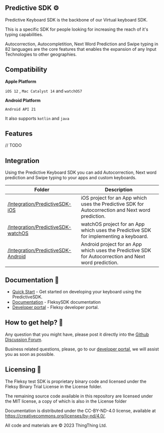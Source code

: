 
## Predictive SDK ⚙️

Predictive Keyboard SDK is the backbone of our Virtual keyboard SDK.

This is a specific SDK for people looking for increasing the reach of it's typing capabilities.

Autocorrection, Autocompletition, Next Word Prediction and Swipe typing in 82 languages are the core features that enables the expansion of any Input Technologies to other geographies. 

## Compatibility

**Apple Platform**

`iOS 12` , `Mac Catalyst 14` and `watchOS7`

**Android Platform**

`Android API 21`

It also supports `kotlin` and `java`


## Features

// TODO

##  Integration

Using the Predictive Keyboard SDK you can add Autocorrection, Next word prediction and Swipe typing to your apps and custom keyboards.

| Folder | Description |
| --- | --- |
| [/Integration/PredictiveSDK-iOS](/Integration/PredictiveSDK-iOS) | iOS project for an App which uses the Predictive SDK for Autocorrection and Next word prediction. |
| [/Integration/PredictiveSDK-watchOS](/Integration/PredictiveSDK-watchOS) | watchOS project for an App which uses the Predictive SDK for implementing a keyboard. |
| [/Integration/PredictiveSDK-Android](/Integration/PredictiveSDK-Android) | Android project for an App which uses the Predictive SDK for Autocorrection and Next word prediction. |


## Documentation 📗

- [Quick Start](https://docs.fleksy.com/core-sdk/) - Get started on developing your keyboard using the PredictiveSDK.
- [Documentation](https://docs.fleksy.com/) - FleksySDK documentation
- [Developer portal](https://developers.fleksy.com) - Fleksy developer portal.


## How to get help? 🙋

Any question that you might have, please post it directly into the [Github Discussion Forum](https://github.com/FleksySDK/PredictiveSDK/discussions).

Business related questions, please, go to our [developer portal](https://developers.fleksy.com/), we will assist you as soon as possible.


## Licensing 📄

The Fleksy test SDK is proprietary binary code and licensed under the Fleksy Binary Trial License in the License folder.

The remaining source code available in this repository are licensed under the MIT license, a copy of which is also in the License folder
 
Documentation is distributed under the CC-BY-ND-4.0 license, available at https://creativecommons.org/licenses/by-nd/4.0/,
 
All code and materials are © 2023 ThingThing Ltd.

